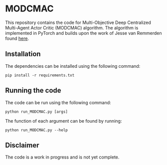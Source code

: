 # MODCMAC
This repository contains the code for Multi-Objective Deep Centralized Multi-Agent Actor Critic (MODCMAC) algorithm. 
The algorithm is implemented in PyTorch and builds upon the work of Jesse van Remmerden found [here](https://github.com/jesserem/MODCMAC).
## Installation
The dependencies can be installed using the following command:
```
pip install -r requirements.txt
```
## Running the code
The code can be run using the following command:
```
python run_MODCMAC.py [args]
```
The function of each argument can be found by running:
```
python run_MODCMAC.py --help
```
## Disclaimer
The code is a work in progress and is not yet complete.
